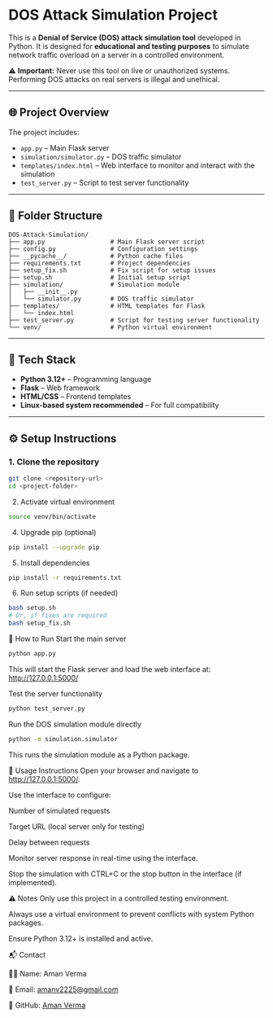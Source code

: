 # DOS Attack Simulation Project

This is a **Denial of Service (DOS) attack simulation tool** developed in Python. It is designed for **educational and testing purposes** to simulate network traffic overload on a server in a controlled environment.  

⚠️ **Important:** Never use this tool on live or unauthorized systems. Performing DOS attacks on real servers is illegal and unethical.

---

## 🌐 Project Overview
The project includes:  
- `app.py` – Main Flask server  
- `simulation/simulator.py` – DOS traffic simulator  
- `templates/index.html` – Web interface to monitor and interact with the simulation  
- `test_server.py` – Script to test server functionality  

---

## 📁 Folder Structure

```plaintext
DOS-Attack-Simulation/
├── app.py                  # Main Flask server script
├── config.py               # Configuration settings
├── __pycache__/            # Python cache files
├── requirements.txt        # Project dependencies
├── setup_fix.sh            # Fix script for setup issues
├── setup.sh                # Initial setup script
├── simulation/             # Simulation module
│   ├── __init__.py
│   └── simulator.py        # DOS traffic simulator
├── templates/              # HTML templates for Flask
│   └── index.html
├── test_server.py          # Script for testing server functionality
└── venv/                   # Python virtual environment
```
---

## 🚀 Tech Stack
- **Python 3.12+** – Programming language  
- **Flask** – Web framework  
- **HTML/CSS** – Frontend templates  
- **Linux-based system recommended** – For full compatibility  

---

## ⚙️ Setup Instructions

### 1. Clone the repository
```bash
git clone <repository-url>
cd <project-folder>

```
2. Activate virtual environment
```bash
source venv/bin/activate
```
4. Upgrade pip (optional)
```bash
pip install --upgrade pip
```
5. Install dependencies
```bash
pip install -r requirements.txt
```
6. Run setup scripts (if needed)
```bash
bash setup.sh
# Or, if fixes are required
bash setup_fix.sh
```
🏃 How to Run
Start the main server
```bash
python app.py
```

This will start the Flask server and load the web interface at:
http://127.0.0.1:5000/

Test the server functionality
```bash
python test_server.py
```
Run the DOS simulation module directly
```bash
python -m simulation.simulator
```
This runs the simulation module as a Python package.

📝 Usage Instructions
Open your browser and navigate to http://127.0.0.1:5000/.

Use the interface to configure:

Number of simulated requests

Target URL (local server only for testing)

Delay between requests

Monitor server response in real-time using the interface.

Stop the simulation with CTRL+C or the stop button in the interface (if implemented).


⚠️ Notes
Only use this project in a controlled testing environment.

Always use a virtual environment to prevent conflicts with system Python packages.

Ensure Python 3.12+ is installed and active.

📬 Contact

👨‍💻 Name: Aman Verma

📧 Email: amanv2225@gmail.com

🔗 GitHub: [Aman Verma](https://github.com/amanverma420)
